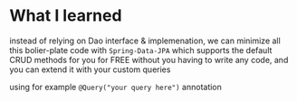 # What I learned

instead of relying on Dao interface & implemenation, we can minimize all this bolier-plate code with `Spring-Data-JPA`
which supports the default CRUD methods for you for FREE without you having to write any code, and you can extend it with your custom queries

using for example `@Query("your query here")` annotation